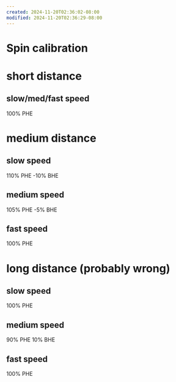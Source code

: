 ```yaml
---
created: 2024-11-20T02:36:02-08:00
modified: 2024-11-20T02:36:29-08:00
---
```


# Spin calibration

# short distance

## slow/med/fast speed

100% PHE

# medium distance

## slow speed

110% PHE -10% BHE

## medium speed

105% PHE -5% BHE

## fast speed

100% PHE

# long distance (probably wrong)

## slow speed

100% PHE

## medium speed

90% PHE 10% BHE

## fast speed

100% PHE
